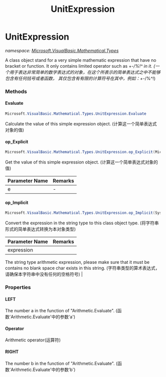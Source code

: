 ﻿---
title: UnitExpression
---

# UnitExpression
_namespace: [Microsoft.VisualBasic.Mathematical.Types](N-Microsoft.VisualBasic.Mathematical.Types.html)_

A class object stand for a very simple mathematic expression that have no bracket or function.
 It only contains limited operator such as +-*/\%!^ in it.
 (一个用于表达非常简单的数学表达式的对象，在这个所表示的简单表达式之中不能够包含有任何括号或者函数，
 其仅包含有有限的计算符号在其中，例如：+-*/\%^!)



### Methods

#### Evaluate
```csharp
Microsoft.VisualBasic.Mathematical.Types.UnitExpression.Evaluate
```
Calculate the value of this simple expression object.
 (计算这一个简单表达式对象的值)

#### op_Explicit
```csharp
Microsoft.VisualBasic.Mathematical.Types.UnitExpression.op_Explicit(Microsoft.VisualBasic.Mathematical.Types.UnitExpression)~System.Double
```
Get the value of this simple expression object.
 (计算这一个简单表达式对象的值)

|Parameter Name|Remarks|
|--------------|-------|
|e|-|


#### op_Implicit
```csharp
Microsoft.VisualBasic.Mathematical.Types.UnitExpression.op_Implicit(System.String)~Microsoft.VisualBasic.Mathematical.Types.UnitExpression
```
Convert the expression in the string type to this class object type.
 (将字符串形式的简单表达式转换为本对象类型)

|Parameter Name|Remarks|
|--------------|-------|
|expression|
 The string type arithmetic expression, please make sure that it must be contains no blank 
 space char exists in this string.
 (字符串类型的算术表达式，请确保本字符串中没有任何的空格符号)
 |



### Properties

#### LEFT
The number a in the function of "Arithmetic.Evaluate".
 (函数'Arithmetic.Evaluate'中的参数'a')
#### Operator
Arithmetic operator(运算符)
#### RIGHT
The number b in the function of "Arithmetic.Evaluate".
 (函数'Arithmetic.Evaluate'中的参数'b')
